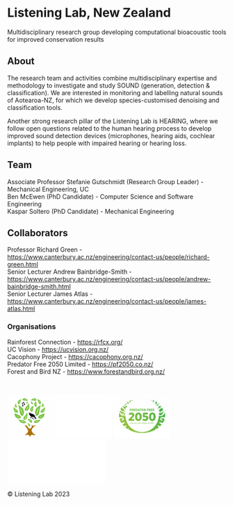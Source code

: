 # Listening Lab, New Zealand
Multidisciplinary research group developing computational bioacoustic tools for improved conservation results

## About
The research team and activities combine multidisciplinary expertise and methodology to investigate and study SOUND (generation, detection & classification). We are interested in monitoring and labelling natural sounds of Aotearoa-NZ, for which we develop species-customised denoising and classification tools. 

Another strong research pillar of the Listening Lab is HEARING, where we follow open questions related to the human hearing process to develop improved sound detection devices (microphones, hearing aids, cochlear implants) to help people with impaired hearing or hearing loss.

## Team
Associate Professor Stefanie Gutschmidt (Research Group Leader) - Mechanical Engineering, UC \
Ben McEwen (PhD Candidate) - Computer Science and Software Engineering \
Kaspar Soltero (PhD Candidate) - Mechanical Engineering 

## Collaborators
Professor Richard Green - <https://www.canterbury.ac.nz/engineering/contact-us/people/richard-green.html> \
Senior Lecturer Andrew Bainbridge-Smith - <https://www.canterbury.ac.nz/engineering/contact-us/people/andrew-bainbridge-smith.html> \
Senior Lecturer James Atlas - <https://www.canterbury.ac.nz/engineering/contact-us/people/james-atlas.html>

### Organisations
Rainforest Connection - <https://rfcx.org/> \
UC Vision - <https://ucvision.org.nz/> \
Cacophony Project - <https://cacophony.org.nz/> \
Predator Free 2050 Limited - <https://pf2050.co.nz/> \
Forest and Bird NZ - <https://www.forestandbird.org.nz/> 

<br>

<p float="left">
  <img src="./profile/assets/Cacophony.png" height="100" />
  <img src="./profile/assets/UC_logo_transparent.png" height="100" /> 
  <img src="./profile/assets/PF2050.png" height="100" />
  <img src="./profile/assets/rfcx.png" height="100" />
</p>


© Listening Lab 2023
